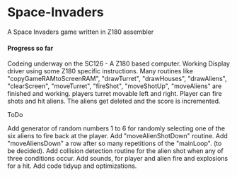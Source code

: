 # Space-Invaders
A Space Invaders game written in Z180 assembler

#### Progress so far

Codeing underway on the SC126 - A Z180 based computer.
Working Display driver using some Z180 specific instructions. 
Many routines like "copyGameRAMtoScreenRAM", "drawTurret", "drawHouses", "drawAliens", "clearScreen", "moveTurret", "fireShot", "moveShotUp", "moveAliens" are finished and working.
players turret movable left and right. 
Player can fire shots and hit aliens.
The aliens get deleted and the score is incremented.


ToDo

Add generator of random numbers 1 to 6 for randomly selecting one of the six aliens to fire back at the player.
Add "moveAlienShotDown" routine.
Add "moveAliensDown" a row after so many repetitions of the "mainLoop". (to be decided).
Add collision detection routine for the alien shot when any of three conditions occur.
Add sounds, for player and alien fire and explosions for a hit.
Add code tidyup and optimizations.

